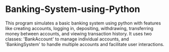 # Banking-System-using-Python
This program simulates a basic banking system using python with features like creating accounts, logging in, depositing, withdrawing, transferring money between accounts, and viewing transaction history. It uses two classes: 'BankAccount' to manage individual accounts, and 'BankingSystem' to handle multiple accounts and facilitate user interactions.

